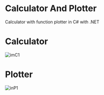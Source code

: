 # Calculator And Plotter
Calculator with function plotter in C# with .NET

# Calculator
![imC1](https://github.com/miseca13/CS_CalculatorAndPlotter/assets/76502563/8997e082-c9be-424c-99b2-db39abe7d843)

# Plotter
![inP1](https://github.com/miseca13/CS_CalculatorAndPlotter/assets/76502563/770dcab0-901e-4799-84c5-064b41e2425b)
